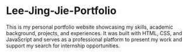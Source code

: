 # Lee-Jing-Jie-Portfolio
This is my personal portfolio website showcasing my skills, academic background, projects, and experiences. It was built with HTML, CSS, and JavaScript and serves as a professional platform to present my work and support my search for internship opportunities.
